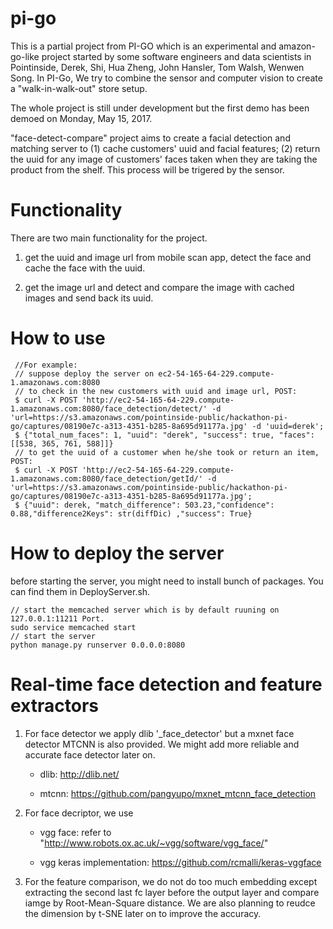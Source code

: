 # pi-go
This is a partial project from PI-GO which is an experimental and amazon-go-like project started by some software engineers and data scientists in Pointinside, Derek, Shi, Hua Zheng, John Hansler, Tom Walsh, Wenwen Song. In PI-Go, We try to combine the sensor and computer vision to create a "walk-in-walk-out" store setup.

The whole project is still under development but the first demo has been demoed on Monday, May 15, 2017. 

"face-detect-compare" project aims to create a facial detection and matching server to (1) cache customers' uuid and facial features; (2) return the uuid for any image of customers' faces taken when they are taking the product from the shelf. This process will be trigered by the sensor.

Functionality
=======
There are two main functionality for the project.

1. get the uuid and image url from mobile scan app, detect the face and cache the face with the uuid. 

2. get the image url and detect and compare the image with cached images and send back its uuid. 

How to use
=======
```
 //For example: 
 // suppose deploy the server on ec2-54-165-64-229.compute-1.amazonaws.com:8080
 // to check in the new customers with uuid and image url, POST:
 $ curl -X POST 'http://ec2-54-165-64-229.compute-1.amazonaws.com:8080/face_detection/detect/' -d 'url=https://s3.amazonaws.com/pointinside-public/hackathon-pi-go/captures/08190e7c-a313-4351-b285-8a695d91177a.jpg' -d 'uuid=derek';
 $ {"total_num_faces": 1, "uuid": "derek", "success": true, "faces": [[538, 365, 761, 588]]}
 // to get the uuid of a customer when he/she took or return an item, POST: 
 $ curl -X POST 'http://ec2-54-165-64-229.compute-1.amazonaws.com:8080/face_detection/getId/' -d 'url=https://s3.amazonaws.com/pointinside-public/hackathon-pi-go/captures/08190e7c-a313-4351-b285-8a695d91177a.jpg';
 $ {"uuid": derek, "match_difference": 503.23,"confidence": 0.88,"difference2Keys": str(diffDic) ,"success": True}
```

How to deploy the server
=======
before starting the server, you might need to install bunch of packages. You can find them in DeployServer.sh.
```
// start the memcached server which is by default ruuning on 127.0.0.1:11211 Port.
sudo service memcached start
// start the server
python manage.py runserver 0.0.0.0:8080
```
Real-time face detection and feature extractors
=======
1. For face detector we apply dlib '_face_detector' but a mxnet face detector MTCNN is also provided. We might add more reliable and accurate face detector later on.
 
	* dlib: http://dlib.net/
	
	* mtcnn: https://github.com/pangyupo/mxnet_mtcnn_face_detection

2. For face decriptor, we use
 
	* vgg face: refer to "http://www.robots.ox.ac.uk/~vgg/software/vgg_face/"
	
	* vgg keras implementation: https://github.com/rcmalli/keras-vggface

3. For the feature comparison, we do not do too much embedding except extracting the second last fc layer before the output layer and compare iamge by Root-Mean-Square distance. We are also planning to reudce the dimension by t-SNE later on to improve the accuracy.
